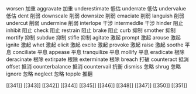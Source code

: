 




worsen 加重
aggravate 加重
underestimate 低估
underrate 低估
undervalue 低估
dent 削弱
downscale 削弱
downsize 削弱
emaciate 削弱
languish 削弱
undercut 削弱
undermine 削弱
interlope 干涉
intermeddle 干涉
hinder 阻止
inhibit 阻止
check 阻止
restrain 阻止
brake 阻止
curb 抑制
smother 抑制
mortify 抑制
subdue 抑制
stifle 抑制
agitate 激起
prompt 激起
arouse 激起
ignite 激起
whet 激起
elicit 激起
excite 激起
provoke 激起
raise 激起
soothe 平息
conciliate 平息
appease 平息
tranquilize 平息
mollify 平息
eradicate 根除
deracinate 根除
extirpate 根除
exterminate 根除
breach 打破
counteract 抵消
offset 抵消
counterbalance 抵消
countervail 抗衡
dismiss 忽略
shrug 忽略
ignore 忽略
neglect 忽略
topple 推翻

[[341]]
[[343]]
[[342]]
[[344]]
[[345]]
[[346]]
[[348]]
[[347]]
[[350]]
[[351]]